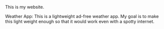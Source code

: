 This is my website.

Weather App:
    This is a lightweight ad-free weather app.
    My goal is to make this light weight enough so that it would work even with a spotty internet.
